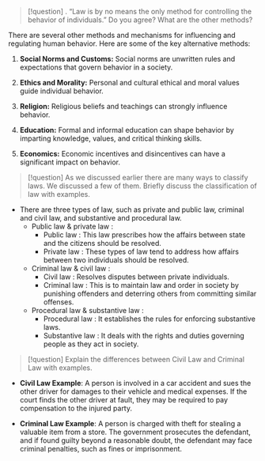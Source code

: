 > [!question]
> . “Law is by no means the only method for controlling the behavior of individuals.” Do you agree? What are the other methods?

There are several other methods and mechanisms for influencing and regulating human behavior. Here are some of the key alternative methods:

1. **Social Norms and Customs:** Social norms are unwritten rules and expectations that govern behavior in a society. 
    
2. **Ethics and Morality:** Personal and cultural ethical and moral values guide individual behavior. 
    
3. **Religion:** Religious beliefs and teachings can strongly influence behavior.
    
4. **Education:** Formal and informal education can shape behavior by imparting knowledge, values, and critical thinking skills. 
    
5. **Economics:** Economic incentives and disincentives can have a significant impact on behavior.

> [!question]
> As we discussed earlier there are many ways to classify laws. We discussed a few of them. Briefly discuss the classification of law with examples.

- There are three types of law, such as private and public law, criminal and civil law, and substantive and procedural law. 
	- Public law & private law :
		- Public law : This law prescribes how the affairs between state and the citizens should be resolved.
		- Private law : These types of law tend to address how affairs between two individuals should be resolved.
	- Criminal law & civil law :
		- Civil law : Resolves disputes between private individuals.
		- Criminal law : This is to maintain law and order in society by punishing offenders and deterring others from committing similar offenses.
	- Procedural law & substantive law :
		- Procedural law : It establishes the rules for enforcing substantive laws.
		- Substantive law : It deals with the rights and duties governing people as they act in society.

> [!question]
> Explain the differences between Civil Law and Criminal Law with examples.

- **Civil Law Example**: A person is involved in a car accident and sues the other driver for damages to their vehicle and medical expenses. If the court finds the other driver at fault, they may be required to pay compensation to the injured party.
    
- **Criminal Law Example**: A person is charged with theft for stealing a valuable item from a store. The government prosecutes the defendant, and if found guilty beyond a reasonable doubt, the defendant may face criminal penalties, such as fines or imprisonment.